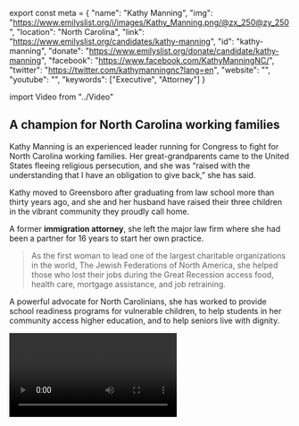 export const meta = {
  "name": "Kathy Manning",
  "img": "https://www.emilyslist.org/i/images/Kathy_Manning.png/@zx_250@zy_250",
  "location": "North Carolina",
  "link": "https://www.emilyslist.org/candidates/kathy-manning",
  "id": "kathy-manning",
  "donate": "https://www.emilyslist.org/donate/candidate/kathy-manning",
  "facebook": "https://www.facebook.com/KathyManningNC/",
  "twitter": "https://twitter.com/kathymanningnc?lang=en",
  "website": "",
  "youtube": "",
  "keywords": ["Executive", "Attorney"]
}

import Video from "../Video"

## A champion for North Carolina working families

Kathy Manning is an experienced leader running for Congress to fight for North Carolina working families. Her great-grandparents came to the United States fleeing religious persecution, and she was “raised with the understanding that I have an obligation to give back,” she has said.

Kathy moved to Greensboro after graduating from law school more than thirty years ago, and she and her husband have raised their three children in the vibrant community they proudly call home.

A former **immigration attorney**, she left the major law firm where she had been a partner for 16 years to start her own practice.

> As the first woman to lead one of the largest charitable organizations in the world, The Jewish Federations of North America, she helped those who lost their jobs during the Great Recession access food, health care, mortgage assistance, and job retraining.

A powerful advocate for North Carolinians, she has worked to provide school readiness programs for vulnerable children, to help students in her community access higher education, and to help seniors live with dignity.

<Video id="EEJ3RKS4M4w" />

## An experienced leader fighting to expand economic opportunity

Kathy is running to expand economic opportunity and to help create good-paying jobs so that all North Carolina working families can thrive. She has worked to spur economic development in the Greensboro community, and she has what it takes to lead and to help grow an economy that works for all North Carolinians. Kathy is a fierce advocate for expanding all Americans’ access to affordable, quality health care — an issue that is deeply personal for her family. As the mother of a child with a chronic illness, she has fought insurance companies, knows firsthand how high the costs of life-saving drugs have risen, and worries that her daughter’s pre-existing condition could keep her from getting the coverage she needs to access care in the future. “I’ve just been astonished that Congress has spent so much time worrying about taking away health care,” Kathy has said. When elected, she will fight back against attempts to undo the progress we have worked so hard to make.

<Video id="0UMBHeydjn8" />

## An opportunity to flip a seat and take back the House

Kathy is challenging incumbent Republican Congressman Ted Budd, a vulnerable freshman who has prioritized a dangerous and extreme agenda that hurts the working families he was elected to serve. Kathy’s strong, grassroots campaign built impressive early momentum, and Budd is running scared. Desperate to keep his seat and his party’s control of the House, he began attacking Kathy as soon as she announced her candidacy. Kathy is a fearless fighter for North Carolinians, and she has what it takes to hold Budd accountable and to flip this seat. Let show her the full support of the EMILY’s List community and flip this seat — and take back the House in 2018.

